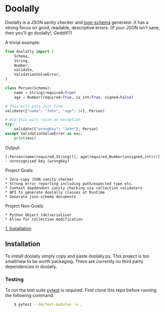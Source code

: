 # Doolally

Doolally is a JSON sanity checker and
[json-schema](https://json-schema.org/) generator.
It has a strong focus on good, readable, descriptive errors.
(If your JSON isn't sane, then you'll go doolally!, Geddit!?) 

A trivial example:

```python
from doolally import (
    Schema,
    String,
    Number,
    validate,
    ValidationValueError,
)

class Person(Schema):
    name = String(required=True)
    age = Number(required=True, is_int=True, signed=False)

# This will pass just fine
validate({"name": "John", "age": 34}, Person)

# And this will raise an exception
try:
    validate({"wrongKey": "John"}, Person)
except ValidationValueError as exc:
    print(exc)
```

Output:

```
[:Person(name(required,String()), age(required,Number(unsigned,int)))] - unrecognised key (wrongKey)
```

Project Goals:

    * Zero-copy JSON sanity checker 
    * Strong error reporting including path/expected type etc.
    * Context depdendent sanity checking via collection validators
    * API to generate doolally classes at Runtime
    * Generate json-schema documents

Project Non-Goals:

    * Python Object (de)serializer
    * Allow for collection modification

[1. Installation](#Installation)

## Installation

To install doolally simply copy and paste doolally.py.
This project is too small/new to be worth packaging.
There are currently no third party dependencies in doolally.

### Testing

To run the test suite [pytest](https://docs.pytest.org/en/latest/)
is required. First clone this repo before running the following
command.

```bash
    $ pytest --doctest-modules -v .
```